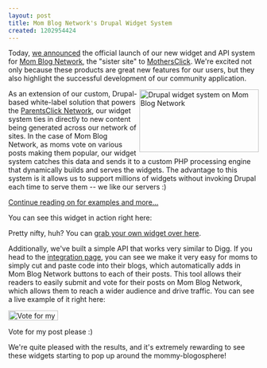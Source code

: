 ```yaml
--- 
layout: post
title: Mom Blog Network's Drupal Widget System
created: 1202954424
---
```

Today, <a href="http://www.emediawire.com/releases/2008/2/emw693924.htm">we announced</a> the official launch of our new widget and API system for <a href="http://www.momblognetwork.com/">Mom Blog Network</a>, the "sister site" to <a href="http://www.mothersclick.com/">MothersClick</a>.  We're excited not only because these products are great new features for our users, but they also highlight the successful development of our community application.

<a href="http://www.flickr.com/photos/tedserbinski/2263798994/" title="Drupal widget system on Mom Blog Network by m3avrck, on Flickr"><img src="http://farm3.static.flickr.com/2408/2263798994_6911a59062_m.jpg" width="240" height="126" align="right" alt="Drupal widget system on Mom Blog Network" /></a>

As an extension of our custom, Drupal-based white-label solution that powers the <a href="http://parentsclick.net/">ParentsClick Network</a>, our widget system ties in directly to new content being generated across our network of sites. In the case of Mom Blog Network, as moms vote on various posts making them popular, our widget system catches this data and sends it to a custom PHP processing engine that dynamically builds and serves the widgets. The advantage to this system is it allows us to support millions of widgets without invoking Drupal each time to serve them -- we like our servers :) 

<a href="http://tedserbinski.com/2008/02/13/mom-blog-networks-drupal-widget-system">Continue reading on for examples and more...</a>

<!--break-->

You can see this widget in action right here: 

<center>
<script src="http://www.momblognetwork.com/widget-hot"></script></center>

Pretty nifty, huh? You can <a href="http://www.momblognetwork.com/widgets">grab your own widget over here</a>. 

Additionally, we've built a simple API that works very similar to Digg. If you head to the <a href="http://www.momblognetwork.com/integrate">integration page</a>, you can see we make it very easy for moms to simply cut and paste code into their blogs, which automatically adds in Mom Blog Network buttons to each of their posts. This tool allows their readers to easily submit and vote for their posts on Mom Blog Network, which allows them to reach a wider audience and drive traffic. You can see a live example of it right here:

<a href="http://www.momblognetwork.com/add/story?url=http://tedserbinski.com/2008/02/13/mom-blog-networks-drupal-widget-system"><img src="http://www.momblognetwork.com/badges/100x20-vote-post.png" alt="Vote for my post on Mom Blog Network" border="0" width="100" height="20" /></a>    

Vote for my post please :)

We're quite pleased with the results, and it's extremely rewarding to see these widgets starting to pop up around the mommy-blogosphere!

